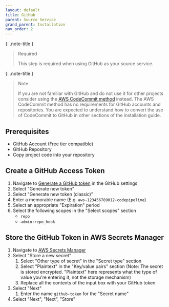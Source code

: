 ```yaml
---
layout: default
title: GitHub
parent: Source Service
grand_parent: Installation
nav_order: 2
---
```


<!--
Copyright Amazon.com, Inc. or its affiliates. All Rights Reserved.
SPDX-License-Identifier: MIT-0
-->

{: .note-title }
> Required
>
> This step is required when using GitHub as your source service.

{: .note-title }
> Note
>
> If you are not familiar with GitHub and do not use it for other projects consider using the [AWS CodeCommit method](/docs/installation/source-service/codecommit.md) instead. The AWS CodeCommit method has no requirements for GitHub accounts and repositories. You are expected to understand how to convert the use of CodeCommit to GitHub in other sections of the installation guide. 

## Prerequisites

- GitHub Account (Free tier compatible)
- GitHub Repository
- Copy project code into your repository

## Create a GitHub Access Token

1. Navigate to [Generate a GitHub token](https://github.com/settings/tokens) in the GitHub settings
2. Select "Generate new token"
3. Select "Generate new token (classic)"
4. Enter a memorable name (E.g. `aws-123456789012-codepipeline`)
5. Select an appropriate "Expiration" period
6. Select the following scopes in the "Select scopes" section
	- `repo`
	- `admin:repo_hook`

## Store the GitHub Token in AWS Secrets Manager

1. Navigate to [AWS Secrets Manager](https://console.aws.amazon.com/secretsmanager/landing)
2. Select "Store a new secret"
	 1. Select "Other type of secret" in the "Secret type" section
	 2. Select "Plaintext" in the "Key/value pairs" section (Note: The secret is stored encrypted. "Plaintext" here represents what the type of value you're entering it, not the storage mechanism)
	 3. Replace all the contents of the input box with your GitHub token
3. Select "Next"
	 1. Enter the name `github-token` for the "Secret name"
4. Select "Next", "Next", "Store"